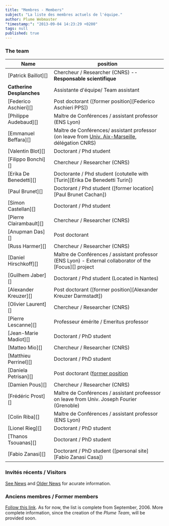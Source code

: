 ```yaml
---
title: "Membres - Members"
subject: "La liste des membres actuels de l'équipe."
author: Plume Webmaster
"timestamp:": "2013-09-04 14:23:29 +0200"
tags: null
published: true
---
```


### The team


Name | position
---- | --------
[Patrick Baillot][]    | Chercheur / Researcher (CNRS) -- **Responsable scientifique**
**Catherine Desplanches**  | Assistante d'équipe/ Team assistant
[Federico Aschieri][] | Post doctorant ([former position][Federico Aschieri PPS])
[Philippe Audebaud][]  | Maître de Conférences / assistant professor (ENS Lyon)
[Emmanuel Beffara][]   | Maître de Conférences/ assistant professor (on leave from [Univ. Aix-Marseille](http://iml.univ-mrs.fr/~beffara/), délégation CNRS)
[Valentin Blot][]      | Doctorant / Phd student
[Filippo Bonchi][]     | Chercheur / Researcher (CNRS)
[Erika De Benedetti][] | Doctorante / Phd student (cotutelle with [Turin][Erika De Benedetti Turin])
[Paul Brunet][]        | Doctorant / Phd student ([former location][Paul Brunet Cachan])
[Simon Castellan][]    | Doctorant / Phd student
[Pierre Clairambault][]| Chercheur / Researcher (CNRS)
[Anupman Das][]        | Post doctorant
[Russ Harmer][]        | Chercheur / Researcher (CNRS)
[Daniel Hirschkoff][]  | Maître de Conférences / assistant professor (ENS Lyon) - External collaborator of the [Focus][] project
[Guilhem Jaber][]      | Doctorant / Phd student (Located in Nantes)
[Alexander Kreuzer][]  | Post doctorant ([former position][Alexander Kreuzer Darmstadt])
[Olivier Laurent][]    | Chercheur / Researcher (CNRS)
[Pierre Lescanne][]    | Professeur émérite / Emeritus professor
[Jean-Marie Madiot][]  | Doctorant / PhD student
[Matteo Mio][]         | Chercheur / Researcher (CNRS)
[Matthieu Perrinel][]  | Doctorant / PhD student
[Daniela Petrisan][]   | Post doctorant ([former position](http://www.cs.le.ac.uk/people/dlp10/)
[Damien Pous][]        | Chercheur / Researcher (CNRS)
[Frédéric Prost][]     | Maître de Conférences / assistant profeessor on leave from Univ. Joseph Fourier (Grenoble)
[Colin Riba][]         | Maître de Conférences / assistant professor (ENS Lyon)
[Lionel Rieg][]        | Doctorant / PhD student
[Thanos Tsouanas][]    | Doctorant / PhD student
[Fabio Zanasi][]       | Doctorant / PhD student ([personal site][Fabio Zanasi Casa])

###  Invités récents / Visitors

[See News](News) and [Older News](Previously) for acurate information.


###  Anciens membres / Former members

[Follow this link](FormerMembers). As for now, the list is complete from September, 2006. More complete information, since the creation of the *Plume Team*, will be provided soon.
